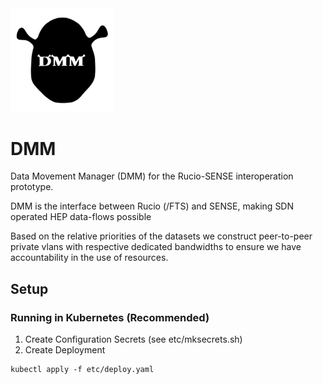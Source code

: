 <img src="dmm.png" width=164/>

# DMM
Data Movement Manager (DMM) for the Rucio-SENSE interoperation prototype.

DMM is the interface between Rucio (/FTS) and SENSE, making SDN operated HEP data-flows possible

Based on the relative priorities of the datasets we construct peer-to-peer private vlans with respective dedicated bandwidths to ensure we have accountability in the use of resources.

## Setup
### Running in Kubernetes (Recommended)
1. Create Configuration Secrets (see etc/mksecrets.sh)
2. Create Deployment
```
kubectl apply -f etc/deploy.yaml
```